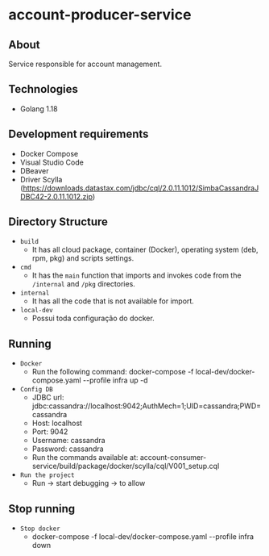 # account-producer-service

## About
Service responsible for account management.

## Technologies
* Golang 1.18

## Development requirements
* Docker Compose
* Visual Studio Code
* DBeaver
* Driver Scylla (https://downloads.datastax.com/jdbc/cql/2.0.11.1012/SimbaCassandraJDBC42-2.0.11.1012.zip)

## Directory Structure
- `build`
    - It has all cloud package, container (Docker), operating system (deb, rpm, pkg) and scripts settings.
- `cmd`
    - It has the `main` function that imports and invokes code from the `/internal` and `/pkg` directories.
- `internal`
    - It has all the code that is not available for import.
- `local-dev`
    - Possui toda configuração do docker.

## Running
- `Docker`
    - Run the following command: docker-compose -f local-dev/docker-compose.yaml --profile infra up -d
- `Config DB`
    - JDBC url: jdbc:cassandra://localhost:9042;AuthMech=1;UID=cassandra;PWD=cassandra
    - Host: localhost
    - Port: 9042
    - Username: cassandra
    - Password: cassandra
    - Run the commands available at: account-consumer-service/build/package/docker/scylla/cql/V001_setup.cql
- `Run the project`
    - Run -> start debugging -> to allow

## Stop running
- `Stop docker`
    - docker-compose -f local-dev/docker-compose.yaml --profile infra down